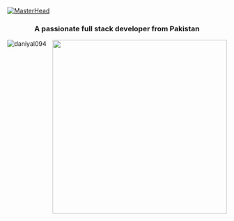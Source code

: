 [![MasterHead](https://i.ibb.co/6gJmZwx/Developer.png)](https://github.com/warisahmed1293)
<h3 align="center">A passionate full stack developer from Pakistan</h3>
<img align='right' width='400' src="https://media0.giphy.com/media/qgQUggAC3Pfv687qPC/giphy.gif" />
<p align="left"> <img src="https://komarev.com/ghpvc/?username=daniyal094&label=Profile%20views&color=0e75b6&style=flat" alt="daniyal094" /> </p>
